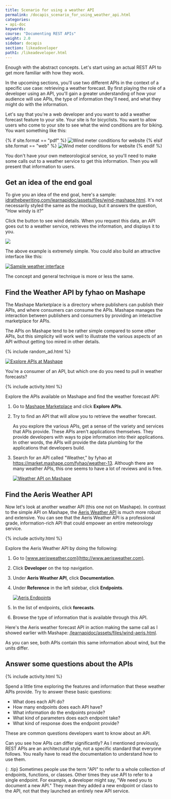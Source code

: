 ```yaml
---
title: Scenario for using a weather API
permalink: /docapis_scenario_for_using_weather_api.html
categories:
- api-doc
keywords:
course: "Documenting REST APIs"
weight: 2.0
sidebar: docapis
section: likeadeveloper
path1: /likeadeveloper.html
---
```


Enough with the abstract concepts. Let's start using an actual REST API to get more familiar with how they work.

In the upcoming sections, you'll use two different APIs in the context of a specific use case: retrieving a weather forecast. By first playing the role of a developer using an API, you'll gain a greater understanding of how your audience will use APIs, the type of information they'll need, and what they might do with the information.

Let's say that you're a web developer and you want to add a weather forecast feature to your site. Your site is for bicyclists. You want to allow users who come to your site to see what the wind conditions are for biking. You want something like this:

{% if site.format == "pdf" %}
<img class="small" src="images/restapi_windycall.png" alt="Wind meter conditions for website" />
{% elsif site.format == "web" %}
<img class="small" src="images/restapi_windycall.svg" alt="Wind meter conditions for website" />
{% endif %}

You don't have your own meteorological service, so you'll need to make some calls out to a weather service to get this information. Then you will present that information to users.

## Get an idea of the end goal

To give you an idea of the end goal, here's a sample: [idrathebewriting.com/learnapidoc/assets/files/wind-mashape.html](/learnapidoc/assets/files/wind-mashape.html). It's not necessarily styled the same as the mockup, but it answers the question, "How windy is it?"

Click the button to see wind details. When you request this data, an API goes out to a weather service, retrieves the information, and displays it to you.

<a href="/learnapidoc/assets/files/wind-mashape.html"><img src="images/checkwindconditions.png" class="medium" /></a>

The above example is extremely simple. You could also build an attractive interface like this:

<a class="noCrossRef" href="https://weather.yahoo.com/united-states/california/santa-clara-2488836/"><img class="medium" src="images/attractiveinterfaceweather.png" alt="Sample weather interface" /></a>

The concept and general technique is more or less the same.

## Find the Weather API by fyhao on Mashape

The Mashape Marketplace is a directory where publishers can publish their APIs, and where consumers can consume the APIs. Mashape manages the interaction between publishers and consumers by providing an interactive marketplace for APIs.

The APIs on Mashape tend to be rather simple compared to some other APIs, but this simplicity will work well to illustrate the various aspects of an API without getting too mired in other details.

{% include random_ad.html %}

<a class="noCrossRef" href="https://market.mashape.com/"><img class="medium" src="images/mashape_explore_apis.png" alt="Explore APIs at Mashape" /></a>

You're a consumer of an API, but which one do you need to pull in weather forecasts?

{% include activity.html %}

Explore the APIs available on Mashape and find the weather forecast API:

1. Go to [Mashape Marketplace](https://market.mashape.com/) and click **Explore APIs**.
2. Try to find an API that will allow you to retrieve the weather forecast.

    As you explore the various APIs, get a sense of the variety and services that APIs provide. These APIs aren't applications themselves. They provide developers with ways to pipe information into their applications. In other words, the APIs will provide the data plumbing for the applications that developers build.

3. Search for an API called "Weather," by fyhao at <a href="https://market.mashape.com/fyhao/weather-13">https://market.mashape.com/fyhao/weather-13</a>. Although there are many weather APIs, this one seems to have a lot of reviews and is free.

    <a class="noCrossRef" href="https://market.mashape.com/fyhao/weather-13"><img class="medium" src="images/weatherapi_mashape.png" alt="Weather API on Mashape" /></a>

## Find the Aeris Weather API

Now let's look at another weather API (this one not on Mashape). In contrast to the simple API on Mashape, the [Aeris Weather API](http://www.aerisweather.com/) is much more robust and extensive. You can see that the Aeris Weather API is a professional grade, information-rich API that could empower an entire meteorology service.

{% include activity.html %}

Explore the Aeris Weather API by doing the following:

1. Go to [www.aerisweather.com](http://www.aerisweather.com).
2. Click **Developer** on the top navigation.  
3. Under **Aeris Weather API**, click **Documentation**.
3. Under **Reference** in the left sidebar, click **Endpoints**.

	<a  class="noCrossRef" href="http://www.aerisweather.com/support/docs/api/reference/endpoints/"><img class="medium" src="images/aerisendpoints.png" alt="Aeris Endpoints" /></a>

4. In the list of endpoints, click **forecasts**.
5. Browse the type of information that is available through this API.

Here's the Aeris weather forecast API in action making the same call as I showed earlier with Mashape: <a href="/learnapidoc/assets/files/wind-aeris.html" alt="Aeris example">/learnapidoc/assets/files/wind-aeris.html</a>.

As you can see, both APIs contain this same information about wind, but the units differ.

## Answer some questions about the APIs

{% include activity.html %}

Spend a little time exploring the features and information that these weather APIs provide. Try to answer these basic questions:

* What does each API do?
* How many endpoints does each API have?
* What information do the endpoints provide?
* What kind of parameters does each endpoint take?
* What kind of response does the endpoint provide?

These are common questions developers want to know about an API.

Can you see how APIs can differ significantly? As I mentioned previously, REST APIs are an architectural style, not a specific standard that everyone follows. You really have to read the documentation to understand how to use them.

{: .tip}
Sometimes people use the term \"API\" to refer to a whole collection of endpoints, functions, or classes. Other times they use API to refer to a single endpoint. For example, a developer might say, \"We need you to document a new API.\" They mean they added a new endpoint or class to the API, not that they launched an entirely new API service.
